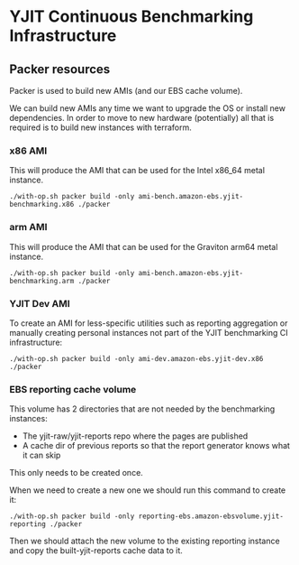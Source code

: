 # YJIT Continuous Benchmarking Infrastructure


## Packer resources

Packer is used to build new AMIs (and our EBS cache volume).

We can build new AMIs any time we want to upgrade the OS or install new dependencies.
In order to move to new hardware (potentially) all that is required is to build
new instances with terraform.

### x86 AMI

This will produce the AMI that can be used for the Intel x86_64 metal instance.

    ./with-op.sh packer build -only ami-bench.amazon-ebs.yjit-benchmarking.x86 ./packer

### arm AMI

This will produce the AMI that can be used for the Graviton arm64 metal instance.

    ./with-op.sh packer build -only ami-bench.amazon-ebs.yjit-benchmarking.arm ./packer

### YJIT Dev AMI

To create an AMI for less-specific utilities such as reporting aggregation or manually creating personal instances not part of the YJIT benchmarking CI infrastructure:

    ./with-op.sh packer build -only ami-dev.amazon-ebs.yjit-dev.x86 ./packer

### EBS reporting cache volume

This volume has 2 directories that are not needed by the benchmarking instances:
- The yjit-raw/yjit-reports repo where the pages are published
- A cache dir of previous reports so that the report generator knows what it can skip

This only needs to be created once.

When we need to create a new one we should run this command to create it:

    ./with-op.sh packer build -only reporting-ebs.amazon-ebsvolume.yjit-reporting ./packer

Then we should attach the new volume to the existing reporting instance
and copy the built-yjit-reports cache data to it.

